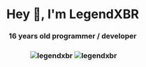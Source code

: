 <h1 align="center">Hey 👋, I'm LegendXBR</h1>
<h3 align="center">16 years old programmer / developer</h3>

<h3 align="center"><p>&nbsp;<img align="center" src="https://github-readme-stats.vercel.app/api?username=legendxbr&show_icons=true&locale=en&theme=dark" alt="legendxbr" />
  <img align="center" src="https://github-readme-stats.vercel.app/api/top-langs/?username=legendxbr&layout=compact&show_icons=true&locale=en&theme=dark" alt="legendxbr" /></p></h3>
